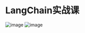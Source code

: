# LangChain实战课




![image](https://github.com/huangjia2019/langchain/assets/48795276/03c72bf0-918c-4428-8b8c-b77152cac985)
![image](https://github.com/huangjia2019/langchain/assets/48795276/791eecc3-f8fb-4e8f-b22a-6d626492b987)



